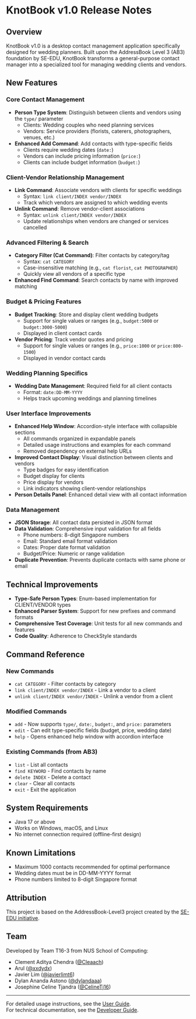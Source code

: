 # KnotBook v1.0 Release Notes

## Overview
KnotBook v1.0 is a desktop contact management application specifically designed for wedding planners. Built upon the AddressBook Level 3 (AB3) foundation by SE-EDU, KnotBook transforms a general-purpose contact manager into a specialized tool for managing wedding clients and vendors.

## New Features

### Core Contact Management
- **Person Type System**: Distinguish between clients and vendors using the `type/` parameter
  - Clients: Wedding couples who need planning services
  - Vendors: Service providers (florists, caterers, photographers, venues, etc.)
- **Enhanced Add Command**: Add contacts with type-specific fields
  - Clients require wedding dates (`date:`)
  - Vendors can include pricing information (`price:`)
  - Clients can include budget information (`budget:`)

### Client-Vendor Relationship Management
- **Link Command**: Associate vendors with clients for specific weddings
  - Syntax: `link client/INDEX vendor/INDEX`
  - Track which vendors are assigned to which wedding events
- **Unlink Command**: Remove vendor-client associations
  - Syntax: `unlink client/INDEX vendor/INDEX`
  - Update relationships when vendors are changed or services cancelled

### Advanced Filtering & Search
- **Category Filter (Cat Command)**: Filter contacts by category/tag
  - Syntax: `cat CATEGORY`
  - Case-insensitive matching (e.g., `cat florist`, `cat PHOTOGRAPHER`)
  - Quickly view all vendors of a specific type
- **Enhanced Find Command**: Search contacts by name with improved matching

### Budget & Pricing Features
- **Budget Tracking**: Store and display client wedding budgets
  - Support for single values or ranges (e.g., `budget:5000` or `budget:3000-5000`)
  - Displayed in client contact cards
- **Vendor Pricing**: Track vendor quotes and pricing
  - Support for single values or ranges (e.g., `price:1000` or `price:800-1500`)
  - Displayed in vendor contact cards

### Wedding Planning Specifics
- **Wedding Date Management**: Required field for all client contacts
  - Format: `date:DD-MM-YYYY`
  - Helps track upcoming weddings and planning timelines

### User Interface Improvements
- **Enhanced Help Window**: Accordion-style interface with collapsible sections
  - All commands organized in expandable panels
  - Detailed usage instructions and examples for each command
  - Removed dependency on external help URLs
- **Improved Contact Display**: Visual distinction between clients and vendors
  - Type badges for easy identification
  - Budget display for clients
  - Price display for vendors
  - Link indicators showing client-vendor relationships
- **Person Details Panel**: Enhanced detail view with all contact information

### Data Management
- **JSON Storage**: All contact data persisted in JSON format
- **Data Validation**: Comprehensive input validation for all fields
  - Phone numbers: 8-digit Singapore numbers
  - Email: Standard email format validation
  - Dates: Proper date format validation
  - Budget/Price: Numeric or range validation
- **Duplicate Prevention**: Prevents duplicate contacts with same phone or email

## Technical Improvements
- **Type-Safe Person Types**: Enum-based implementation for CLIENT/VENDOR types
- **Enhanced Parser System**: Support for new prefixes and command formats
- **Comprehensive Test Coverage**: Unit tests for all new commands and features
- **Code Quality**: Adherence to CheckStyle standards

## Command Reference

### New Commands
- `cat CATEGORY` - Filter contacts by category
- `link client/INDEX vendor/INDEX` - Link a vendor to a client
- `unlink client/INDEX vendor/INDEX` - Unlink a vendor from a client

### Modified Commands
- `add` - Now supports `type/`, `date:`, `budget:`, and `price:` parameters
- `edit` - Can edit type-specific fields (budget, price, wedding date)
- `help` - Opens enhanced help window with accordion interface

### Existing Commands (from AB3)
- `list` - List all contacts
- `find KEYWORD` - Find contacts by name
- `delete INDEX` - Delete a contact
- `clear` - Clear all contacts
- `exit` - Exit the application

## System Requirements
- Java 17 or above
- Works on Windows, macOS, and Linux
- No internet connection required (offline-first design)

## Known Limitations
- Maximum 1000 contacts recommended for optimal performance
- Wedding dates must be in DD-MM-YYYY format
- Phone numbers limited to 8-digit Singapore format

## Attribution
This project is based on the AddressBook-Level3 project created by the [SE-EDU initiative](https://se-education.org).

## Team
Developed by Team T16-3 from NUS School of Computing:
- Clement Aditya Chendra ([@Cleaach](https://github.com/cleaach))
- Arul ([@xxdydx](https://github.com/xxdydx))
- Javier Lim ([@javierlimt6](https://github.com/javierlimt6))
- Dylan Ananda Astono ([@dylandaaa](https://github.com/dylandaaa))
- Josephine Celine Tjandra ([@CelineTj16](https://github.com/CelineTj16))

---

For detailed usage instructions, see the [User Guide](docs/UserGuide.md).  
For technical documentation, see the [Developer Guide](docs/DeveloperGuide.md).
